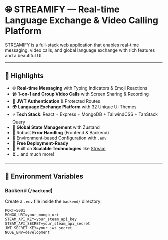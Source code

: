 # 🌐 STREAMIFY — Real-time Language Exchange & Video Calling Platform

STREAMIFY is a full-stack web application that enables real-time messaging, video calls, and global language exchange with rich features and a beautiful UI.

---

## 🚀 Highlights

- 🌐 **Real-time Messaging** with Typing Indicators & Emoji Reactions  
- 📹 **1-on-1 and Group Video Calls** with Screen Sharing & Recording  
- 🔐 **JWT Authentication** & Protected Routes  
- 🌍 **Language Exchange Platform** with 32 Unique UI Themes  
- ⚡ **Tech Stack**: React + Express + MongoDB + TailwindCSS + TanStack Query  
- 🧠 **Global State Management** with Zustand  
- 🚨 Robust **Error Handling** (Frontend & Backend)  
- 🧪 Environment-based Configuration with `.env`  
- 🚀 **Free Deployment-Ready**  
- 🎯 Built on **Scalable Technologies** like [Stream](https://getstream.io)  
- ⏳ ...and much more!

---

## 🧪 Environment Variables

### Backend (`/backend`)

Create a `.env` file inside the `backend/` directory:

```env
PORT=5001
MONGO_URI=your_mongo_uri
STEAM_API_KEY=your_steam_api_key
STEAM_API_SECRET=your_steam_api_secret
JWT_SECRET_KEY=your_jwt_secret
NODE_ENV=development
